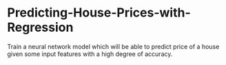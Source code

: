 # Predicting-House-Prices-with-Regression
Train a neural network model which will be able to predict price of a house given some input features with a high degree of accuracy.
